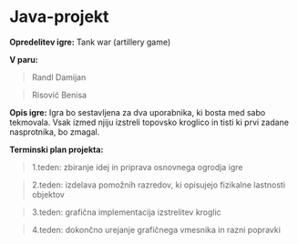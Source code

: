 # Java-projekt

**Opredelitev igre:**
Tank war (artillery game)


**V paru:**
> Randl Damijan

> Risović Benisa

**Opis igre:**
Igra bo sestavljena za dva uporabnika, ki bosta med sabo tekmovala. Vsak izmed njiju izstreli topovsko kroglico in tisti ki prvi zadane nasprotnika, bo zmagal. 

**Terminski plan projekta:**

> 1.teden: zbiranje idej in priprava osnovnega ogrodja igre

> 2.teden: izdelava pomožnih razredov, ki opisujejo fizikalne lastnosti objektov

> 3.teden: grafična implementacija izstrelitev kroglic

> 4.teden: dokončno urejanje grafičnega vmesnika in razni popravki



